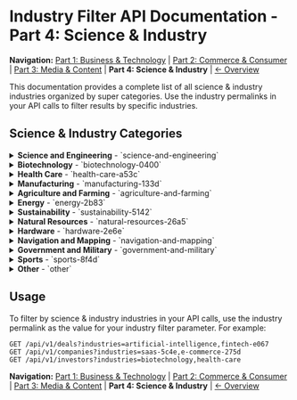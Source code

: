 # Industry Filter API Documentation - Part 4: Science & Industry

**Navigation:** [Part 1: Business & Technology](industry-api-docs-business-tech.md) | [Part 2: Commerce & Consumer](industry-api-docs-commerce-consumer.md) | [Part 3: Media & Content](industry-api-docs-media-content.md) | **Part 4: Science & Industry** | [← Overview](industry-super-categories.md)

This documentation provides a complete list of all science & industry industries organized by super categories. Use the industry permalinks in your API calls to filter results by specific industries.

## Science & Industry Categories

<details>
<summary><strong>Science and Engineering</strong> - `science-and-engineering`</summary>

- **Advanced Materials** - `advanced-materials`
- **Aerospace** - `aerospace-8a20`
- **Artificial Intelligence (AI)** - `artificial-intelligence`
- **Bioinformatics** - `bioinformatics`
- **Biometrics** - `biometrics`
- **Biopharma** - `biopharma`
- **Biotechnology** - `biotechnology`
- **Chemical** - `chemical`
- **Chemical Engineering** - `chemical-engineering`
- **Civil Engineering** - `civil-engineering`
- **Embedded Systems** - `embedded-systems`
- **Environmental Engineering** - `environmental-engineering-5941`
- **Human Computer Interaction** - `human-computer-interaction`
- **Industrial Automation** - `industrial-automation`
- **Industrial Engineering** - `industrial-engineering`
- **Intelligent Systems** - `intelligent-systems`
- **Laser** - `laser`
- **Life Science** - `life-science`
- **Marine Technology** - `marine-technology`
- **Mechanical Engineering** - `mechanical-engineering`
- **Nanotechnology** - `nanotechnology`
- **Neuroscience** - `neuroscience-e37a`
- **Nuclear** - `nuclear`
- **Quantum Computing** - `quantum-computing-2`
- **Robotics** - `robotics`
- **STEM Education** - `stem-education`
- **Semiconductor** - `semiconductor`
- **Software Engineering** - `software-engineering`

</details>

<details>
<summary><strong>Biotechnology</strong> - `biotechnology-0400`</summary>

- **Bioinformatics** - `bioinformatics`
- **Biometrics** - `biometrics`
- **Biopharma** - `biopharma`
- **Biotechnology** - `biotechnology`
- **Genetics** - `genetics`
- **Life Science** - `life-science`
- **Neuroscience** - `neuroscience-e37a`
- **Quantified Self** - `quantified-self-4b52`

</details>

<details>
<summary><strong>Health Care</strong> - `health-care-a53c`</summary>

- **Addiction Treatment** - `addiction-treatment-0d07`
- **Alternative Medicine** - `alternative-medicine`
- **Assisted Living** - `assisted-living`
- **Assistive Technology** - `assistive-technology`
- **Biopharma** - `biopharma`
- **Cannabis** - `cannabis`
- **Child Care** - `child-care`
- **Clinical Trials** - `clinical-trials`
- **Cosmetic Surgery** - `cosmetic-surgery`
- **Dental** - `dental`
- **Diabetes** - `diabetes`
- **Dietary Supplements** - `dietary-supplements`
- **Elder Care** - `elder-care`
- **Electronic Health Record (EHR)** - `electronic-health-record-ehr`
- **Emergency Medicine** - `emergency-medicine`
- **Employee Benefits** - `employee-benefits`
- **Fertility** - `fertility`
- **First Aid** - `first-aid`
- **Funerals** - `funerals`
- **Genetics** - `genetics`
- **Health Care** - `health-care`
- **Health Diagnostics** - `health-diagnostics`
- **Home Health Care** - `home-health-care`
- **Hospital** - `hospital-650c`
- **Medical** - `medical`
- **Medical Device** - `medical-device`
- **Mental Health** - `mental-health-be99`
- **Nursing and Residential Care** - `nursing-and-residential-care`
- **Nutraceutical** - `nutraceutical`
- **Nutrition** - `nutrition-654b`
- **Oncology** - `oncology`
- **Outpatient Care** - `outpatient-care`
- **Personal Health** - `personal-health`
- **Pharmaceutical** - `pharmaceutical`
- **Precision Medicine** - `precision-medicine`
- **Primary and Urgent Care** - `primary-and-urgent-care`
- **Psychology** - `psychology`
- **Rehabilitation** - `rehabilitation`
- **Telehealth** - `telehealth`
- **Therapeutics** - `therapeutics`
- **Veterinary** - `veterinary`
- **Wellness** - `wellness`
- **mHealth** - `mhealth`

</details>

<details>
<summary><strong>Manufacturing</strong> - `manufacturing-133d`</summary>

- **3D Printing** - `3d-printing`
- **Advanced Materials** - `advanced-materials`
- **Foundries** - `foundries`
- **Industrial** - `industrial`
- **Industrial Automation** - `industrial-automation`
- **Industrial Engineering** - `industrial-engineering`
- **Industrial Manufacturing** - `industrial-manufacturing`
- **Machinery Manufacturing** - `machinery-manufacturing`
- **Manufacturing** - `manufacturing`
- **Paper Manufacturing** - `paper-manufacturing`
- **Plastics and Rubber Manufacturing** - `plastics-and-rubber-manufacturing`
- **Textiles** - `textiles`
- **Wood Processing** - `wood-processing`

</details>

<details>
<summary><strong>Agriculture and Farming</strong> - `agriculture-and-farming`</summary>

- **AgTech** - `agtech`
- **Agriculture** - `agriculture`
- **Animal Feed** - `animal-feed`
- **Aquaculture** - `aquaculture`
- **Equestrian** - `equestrian`
- **Farming** - `farming`
- **Forestry** - `forestry-9c5d`
- **Horticulture** - `horticulture`
- **Hydroponics** - `hydroponics`
- **Livestock** - `livestock`

</details>

<details>
<summary><strong>Energy</strong> - `energy-2b83`</summary>

- **Battery** - `battery`
- **Biofuel** - `biofuel`
- **Biomass Energy** - `biomass-energy`
- **Clean Energy** - `clean-energy`
- **Electrical Distribution** - `electrical-distribution`
- **Energy** - `energy-0ff0`
- **Energy Efficiency** - `energy-efficiency`
- **Energy Management** - `energy-management`
- **Energy Storage** - `energy-storage`
- **Fossil Fuels** - `fossil-fuels`
- **Fuel** - `fuel`
- **Fuel Cell** - `fuel-cell`
- **Geothermal Energy** - `geothermal-energy`
- **Hydroelectric** - `hydroelectric`
- **Oil and Gas** - `oil-and-gas`
- **Power Grid** - `power-grid`
- **Renewable Energy** - `renewable-energy`
- **Solar** - `solar-c3d5`
- **Wind Energy** - `wind-energy`

</details>

<details>
<summary><strong>Sustainability</strong> - `sustainability-5142`</summary>

- **Biofuel** - `biofuel`
- **Biomass Energy** - `biomass-energy`
- **Carbon Capture** - `carbon-capture`
- **Clean Energy** - `clean-energy`
- **CleanTech** - `cleantech`
- **Energy Efficiency** - `energy-efficiency`
- **Environmental Engineering** - `environmental-engineering-5941`
- **Geothermal Energy** - `geothermal-energy`
- **Green Building** - `green-building`
- **Green Consumer Goods** - `green-consumer-goods`
- **GreenTech** - `greentech`
- **Hydroelectric** - `hydroelectric`
- **Natural Resources** - `natural-resources`
- **Organic** - `organic-be0f`
- **Pollution Control** - `pollution-control`
- **Recycling** - `recycling`
- **Renewable Energy** - `renewable-energy`
- **Solar** - `solar-c3d5`
- **Sustainability** - `sustainability-e391`
- **Waste Management** - `waste-management-ea5b`
- **Water Purification** - `water-purification`
- **Wildlife Conservation** - `wildlife-conservation`
- **Wind Energy** - `wind-energy`

</details>

<details>
<summary><strong>Natural Resources</strong> - `natural-resources-26a5`</summary>

- **Biofuel** - `biofuel`
- **Biomass Energy** - `biomass-energy`
- **Fossil Fuels** - `fossil-fuels`
- **Mineral** - `mineral`
- **Mining** - `mining-4ce2`
- **Mining Technology** - `mining-technology`
- **Natural Resources** - `natural-resources`
- **Oil and Gas** - `oil-and-gas`
- **Precious Metals** - `precious-metals`
- **Solar** - `solar-c3d5`
- **Timber** - `timber-3d5f`
- **Water** - `water`
- **Wind Energy** - `wind-energy`

</details>

<details>
<summary><strong>Hardware</strong> - `hardware-2e6e`</summary>

- **3D Technology** - `3d-technology`
- **Application Specific Integrated Circuit (ASIC)** - `application-specific-integrated-circuit-asic`
- **Audio/Visual Equipment** - `audiovisual-equipment`
- **Augmented Reality** - `augmented-reality`
- **Cloud Infrastructure** - `cloud-infrastructure`
- **Communication Hardware** - `communication-hardware`
- **Communications Infrastructure** - `communications-infrastructure`
- **Computer** - `computer`
- **Computer Vision** - `computer-vision`
- **Consumer Electronics** - `consumer-electronics`
- **DSP** - `dsp-0be5`
- **Data Center** - `data-center`
- **Data Center Automation** - `data-center-automation`
- **Data Storage** - `data-storage`
- **Drone Management** - `drone-management`
- **Drones** - `drones`
- **Electronic Design Automation (EDA)** - `electronic-design-automation-eda`
- **Electronics** - `electronics`
- **Embedded Systems** - `embedded-systems`
- **Field-Programmable Gate Array (FPGA)** - `field-programmable-gate-array-fpga`
- **Flash Storage** - `flash-storage`
- **GPS** - `gps`
- **GPU** - `gpu`
- **Google Glass** - `google-glass`
- **Hardware** - `hardware`
- **Industrial Design** - `industrial-design`
- **Laser** - `laser`
- **Lighting** - `lighting`
- **Mechanical Design** - `mechanical-design`
- **Mobile Devices** - `mobile-devices`
- **NFC** - `nfc`
- **Network Hardware** - `network-hardware`
- **Optical Communication** - `optical-communication`
- **Playstation** - `playstation`
- **Private Cloud** - `private-cloud`
- **RFID** - `rfid`
- **RISC** - `risc`
- **Remote Sensing** - `remote-sensing`
- **Retail Technology** - `retail-technology`
- **Robotics** - `robotics`
- **Satellite Communication** - `satellite-communication`
- **Semiconductor** - `semiconductor`
- **Sensor** - `sensor`
- **Sex Tech** - `sex-tech`
- **Telecommunications** - `telecommunications`
- **Video Conferencing** - `video-conferencing`
- **Virtual Reality** - `virtual-reality`
- **Virtualization** - `virtualization`
- **Wearables** - `wearables`
- **Windows Phone** - `windows-phone-9f50`
- **Wireless** - `wireless`
- **Xbox** - `xbox`

</details>

<details>
<summary><strong>Navigation and Mapping</strong> - `navigation-and-mapping`</summary>

- **GPS** - `gps`
- **Geospatial** - `geospatial-aac4`
- **Indoor Positioning** - `indoor-positioning`
- **Location Based Services** - `location-based-services`
- **Mapping Services** - `mapping-services`
- **Navigation** - `navigation`

</details>

<details>
<summary><strong>Government and Military</strong> - `government-and-military`</summary>

- **CivicTech** - `civictech`
- **GovTech** - `govtech-b9c9`
- **Government** - `government`
- **Law Enforcement** - `law-enforcement`
- **Military** - `military`
- **National Security** - `national-security`
- **Politics** - `politics`
- **Public Safety** - `public-safety`
- **Social Assistance** - `social-assistance`

</details>

<details>
<summary><strong>Sports</strong> - `sports-8f4d`</summary>

- **American Football** - `american-football`
- **Baseball** - `baseball`
- **Basketball** - `basketball`
- **Boating** - `boating`
- **Cricket** - `cricket`
- **Cycling** - `cycling`
- **Diving** - `diving`
- **Fantasy Sports** - `fantasy-sports`
- **Fitness** - `fitness`
- **Golf** - `golf`
- **Hunting** - `hunting-a46c`
- **Motorsports** - `motorsports`
- **Outdoors** - `outdoors`
- **Racing** - `racing`
- **Recreation** - `recreation`
- **Sailing** - `sailing`
- **Skiing** - `skiing`
- **Soccer** - `soccer`
- **Sporting Goods** - `sporting-goods`
- **Sports** - `sports`
- **Sports Leagues and Teams** - `sports-leagues-and-teams`
- **Surfing** - `surfing`
- **Swimming** - `swimming`
- **Table Tennis** - `table-tennis`
- **Tennis** - `tennis`
- **Volley Ball** - `volley-ball`
- **eSports** - `esports`

</details>

<details>
<summary><strong>Other</strong> - `other`</summary>

- **Alumni** - `alumni`
- **Association** - `association`
- **B2B** - `b2b`
- **B2C** - `b2c`
- **Blockchain** - `blockchain`
- **Charity** - `charity`
- **Collaboration** - `collaboration`
- **Collaborative Consumption** - `collaborative-consumption-22fc`
- **Commercial** - `commercial`
- **Consumer** - `consumer`
- **Crowdsourcing** - `crowdsourcing`
- **Customer Service** - `customer-service`
- **Desktop Apps** - `desktop-apps`
- **Emerging Markets** - `emerging-markets`
- **Enterprise** - `enterprise`
- **Ethereum** - `ethereum-3e04`
- **Franchise** - `franchise`
- **Freemium** - `freemium`
- **Generation Z** - `generation-z`
- **Homeless Shelter** - `homeless-shelter`
- **Infrastructure** - `infrastructure`
- **Knowledge Management** - `knowledge-management`
- **LGBT** - `lgbt`
- **Millennials** - `millennials`
- **Non Profit** - `non-profit`
- **Peer to Peer** - `peer-to-peer`
- **Product Management** - `product-management`
- **Professional Services** - `professional-services`
- **Project Management** - `project-management-db17`
- **Real Time** - `real-time`
- **Retirement** - `retirement`
- **Service Industry** - `service-industry`
- **Sharing Economy** - `sharing-economy`
- **Small and Medium Businesses** - `small-and-medium-businesses`
- **Social Bookmarking** - `social-bookmarking`
- **Social Impact** - `social-impact-bf5c`
- **Subscription Service** - `subscription-service`
- **Technical Support** - `technical-support`
- **Underserved Children** - `underserved-children`
- **Universities** - `universities`

</details>

## Usage

To filter by science & industry industries in your API calls, use the industry permalink as the value for your industry filter parameter. For example:

```
GET /api/v1/deals?industries=artificial-intelligence,fintech-e067
GET /api/v1/companies?industries=saas-5c4e,e-commerce-275d
GET /api/v1/investors?industries=biotechnology,health-care
```

**Navigation:** [Part 1: Business & Technology](industry-api-docs-business-tech.md) | [Part 2: Commerce & Consumer](industry-api-docs-commerce-consumer.md) | [Part 3: Media & Content](industry-api-docs-media-content.md) | **Part 4: Science & Industry** | [← Overview](industry-super-categories.md)

